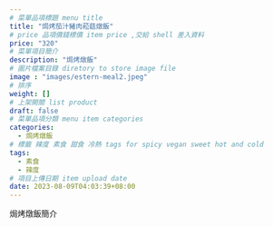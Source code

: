 ```yaml
---
# 菜單品項標題 menu title 
title: "焗烤茄汁豬肉菘菇燉飯"
# price 品項價錢標價 item price ,交給 shell 差入資料
price: "320" 
# 菜單項目簡介 
description: "焗烤燉飯"
# 圖片檔案目錄 diretory to store image file
image : "images/estern-meal2.jpeg"
# 排序
weight: []
# 上架開關 list product 
draft: false
# 菜單品項分類 menu item categories 
categories:
  - 焗烤燉飯
# 標籤 辣度 素食 甜食 冷熱 tags for spicy vegan sweet hot and cold 
tags:
  - 素食
  - 辣度
# 項目上傳日期 item upload date 
date: 2023-08-09T04:03:39+08:00
---
```


焗烤燉飯簡介
